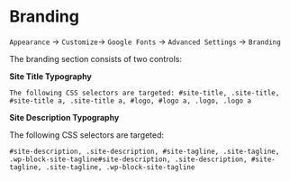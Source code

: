 # Branding

`Appearance` → `Customize`→ `Google Fonts` → `Advanced Settings` → `Branding`

The branding section consists of two controls:

**Site Title Typography**

```
The following CSS selectors are targeted: #site-title, .site-title, #site-title a, .site-title a, #logo, #logo a, .logo, .logo a
```

**Site Description Typography**

The following CSS selectors are targeted:

```
#site-description, .site-description, #site-tagline, .site-tagline, .wp-block-site-tagline#site-description, .site-description, #site-tagline, .site-tagline, .wp-block-site-tagline
```
